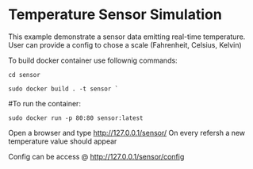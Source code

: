 # Temperature Sensor Simulation

This example demonstrate a sensor data emitting real-time temperature.
User can provide a config to chose a scale (Fahrenheit, Celsius, Kelvin)

To build docker container use follownig commands:

```
cd sensor

sudo docker build . -t sensor `

```

#To run the container:

```sudo docker run -p 80:80 sensor:latest```

Open a browser and type http://127.0.0.1/sensor/
On every refersh a new temperature value should appear

Config can be access @ http://127.0.0.1/sensor/config








